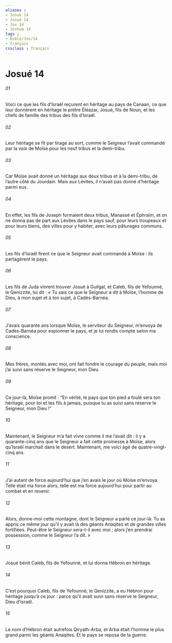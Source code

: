 ```yaml
---
aliases : 
- Josué 14
- Josué 14
- Jos 14
- Joshua 14
tags : 
- Bible/Jos/14
- français
cssclass : français
---
```


# Josué 14

###### 01
Voici ce que les fils d’Israël reçurent en héritage au pays de Canaan, ce que leur donnèrent en héritage le prêtre Éléazar, Josué, fils de Noun, et les chefs de famille des tribus des fils d’Israël.
###### 02
Leur héritage se fit par tirage au sort, comme le Seigneur l’avait commandé par la voix de Moïse pour les neuf tribus et la demi-tribu.
###### 03
Car Moïse avait donné un héritage aux deux tribus et à la demi-tribu, de l’autre côté du Jourdain. Mais aux Lévites, il n’avait pas donné d’héritage parmi eux.
###### 04
En effet, les fils de Joseph formaient deux tribus, Manassé et Éphraïm, et on ne donna pas de part aux Lévites dans le pays sauf, pour leurs troupeaux et pour leurs biens, des villes pour y habiter, avec leurs pâturages communs.
###### 05
Les fils d’Israël firent ce que le Seigneur avait commandé à Moïse : ils partagèrent le pays.
###### 06
Les fils de Juda vinrent trouver Josué à Guilgal, et Caleb, fils de Yefounnè, le Qenizzite, lui dit : « Tu sais ce que le Seigneur a dit à Moïse, l’homme de Dieu, à mon sujet et à ton sujet, à Cadès-Barnéa.
###### 07
J’avais quarante ans lorsque Moïse, le serviteur du Seigneur, m’envoya de Cadès-Barnéa pour espionner le pays, et je lui rendis compte selon ma conscience.
###### 08
Mes frères, montés avec moi, ont fait fondre le courage du peuple, mais moi j’ai suivi sans réserve le Seigneur, mon Dieu.
###### 09
Ce jour-là, Moïse promit : “En vérité, le pays que ton pied a foulé sera ton héritage, pour toi et tes fils à jamais, puisque tu as suivi sans réserve le Seigneur, mon Dieu !”
###### 10
Maintenant, le Seigneur m’a fait vivre comme il me l’avait dit : il y a quarante-cinq ans que le Seigneur a fait cette promesse à Moïse, alors qu’Israël marchait dans le désert. Maintenant, me voici âgé de quatre-vingt-cinq ans.
###### 11
J’ai autant de force aujourd’hui que j’en avais le jour où Moïse m’envoya. Telle était ma force alors, telle est ma force aujourd’hui pour partir au combat et en revenir.
###### 12
Alors, donne-moi cette montagne, dont le Seigneur a parlé ce jour-là. Tu as appris ce même jour qu’il y avait là des géants Anaqites et de grandes villes fortifiées. Peut-être le Seigneur sera-t-il avec moi ; alors j’en prendrai possession, comme le Seigneur l’a dit. »
###### 13
Josué bénit Caleb, fils de Yefounnè, et lui donna Hébron en héritage.
###### 14
C’est pourquoi Caleb, fils de Yefounnè, le Qenizzite, a eu Hébron pour héritage jusqu’à ce jour : parce qu’il avait suivi sans réserve le Seigneur, Dieu d’Israël.
###### 15
Le nom d’Hébron était autrefois Qiryath-Arba, et Arba était l’homme le plus grand parmi les géants Anaqites. Et le pays se reposa de la guerre.
